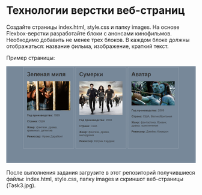 # Технологии верстки веб-страниц

Создайте страницы index.html, style.css и папку images.
На основе Flexbox-верстки разработайте блоки с анонсами кинофильмов.
Необходимо добавить не менее трех блоков.
В каждом блоке должны отображаться: название фильма, изображение, краткий текст.

Пример страницы:

![alt text](image.png)

После выполнения задания загрузите в этот репозиторий получившиеся файлы:
index.html, style.css, папку images и скриншот веб-страницы (Task3.jpg).
